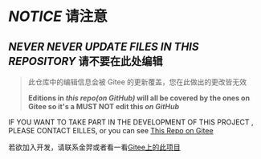 # ***NOTICE***  请注意

## ***NEVER NEVER UPDATE FILES IN THIS REPOSITORY***  请不要在此处编辑

> 此仓库中的编辑信息会被 Gitee 的更新覆盖，您在此做出的更改皆无效
>
> **Editions in *this repo(on GitHub)* will all be covered by the ones on Gitee so it's a MUST NOT edit this *on GitHub***

IF YOU WANT TO TAKE PART IN THE DEVELOPMENT OF THIS PROJECT , PLEASE CONTACT EILLES,
or you can see [This Repo on Gitee](https://gitee.com/TriM-Organization/Linglun-Converter)

若欲加入开发，请联系金羿或者看一看[Gitee上的此项目](https://gitee.com/TriM-Organization/Linglun-Converter)
